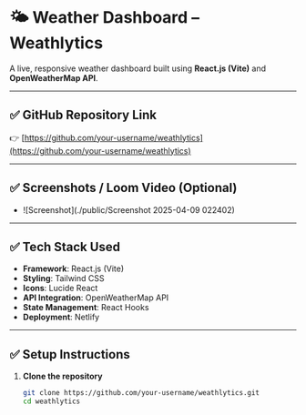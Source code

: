 # 🌤️ Weather Dashboard – Weathlytics

A live, responsive weather dashboard built using **React.js (Vite)** and **OpenWeatherMap API**.

---

## ✅ GitHub Repository Link

👉 [https://github.com/your-username/weathlytics](https://github.com/your-username/weathlytics)

---

## ✅ Screenshots / Loom Video (Optional)

- ![Screenshot](./public/Screenshot 2025-04-09 022402)

---

## ✅ Tech Stack Used

- **Framework**: React.js (Vite)
- **Styling**: Tailwind CSS
- **Icons**: Lucide React
- **API Integration**: OpenWeatherMap API
- **State Management**: React Hooks
- **Deployment**: Netlify

---

## ✅ Setup Instructions

1. **Clone the repository**
   ```bash
   git clone https://github.com/your-username/weathlytics.git
   cd weathlytics
